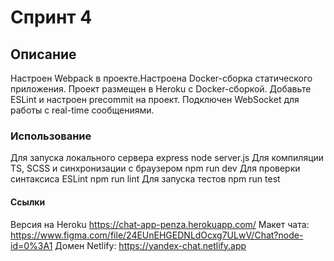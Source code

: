 # Спринт 4

## Описание

Настроен Webpack в проекте.Настроена Docker-сборка статического приложения.
Проект размещен в Heroku с Docker-сборкой. Добавьте ESLint и настроен precommit на проект.
Подключен WebSocket для работы с real-time сообщениями.

### Использование

Для запуска локального сервера express
node server.js
Для компиляции TS, SCSS и синхронизации с браузером
npm run dev
Для проверки синтаксиса ESLint
npm run lint
Для запуска тестов
npm run test

#### Ссылки

Версия на Heroku https://chat-app-penza.herokuapp.com/
Макет чата: https://www.figma.com/file/24EUnEHGEDNLdOcxg7ULwV/Chat?node-id=0%3A1
Домен Netlify: https://yandex-chat.netlify.app
